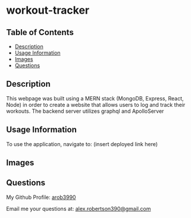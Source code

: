 # workout-tracker

## Table of Contents
- [Description](#description)
- [Usage Information](#usage-information)
- [Images](#images)
- [Questions](#questions)

## Description
This webpage was built using a MERN stack (MongoDB, Express, React, Node) in order to create a website that allows users to log and track their workouts.
The backend server utilizes graphql and ApolloServer

## Usage Information
To use the application, navigate to: (insert deployed link here)


## Images

## Questions
My Github Profile: [arob3990](https://github.com/arob3990)

Email me your questions at: [alex.robertson390@gmail.com](mailto:alex.robertson390@gmail.com@gmail.com)